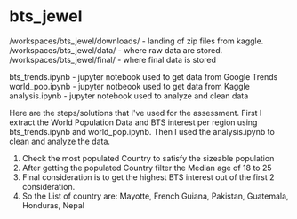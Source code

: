 # bts_jewel

/workspaces/bts_jewel/downloads/ - landing of zip files from kaggle.
/workspaces/bts_jewel/data/ - where raw data are stored.
/workspaces/bts_jewel/final/ - where final data is stored

bts_trends.ipynb - jupyter notebook used to get data from Google Trends
world_pop.ipynb - jupyter notbeook used to get data from Kaggle
analysis.ipynb - jupyter notebook used to analyze and clean data

Here are the steps/solutions that I've used for the assessment.
First I extract the World Population Data and BTS interest per region using bts_trends.ipynb and world_pop.ipynb. Then I used the analysis.ipynb to clean and analyze the data.

1. Check the most populated Country to satisfy the sizeable population
2. After getting the populated Country filter the Median age of 18 to 25 
3. Final consideration is to get the highest BTS interest out of the first 2 consideration.
4. So the List of country are: Mayotte, French Guiana, Pakistan, Guatemala, Honduras, Nepal